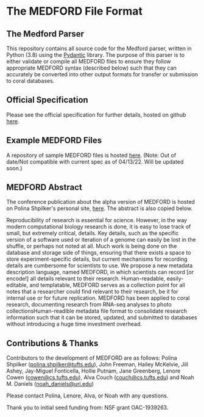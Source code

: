 # The MEDFORD File Format

## The Medford Parser
This repository contains all source code for the Medford parser, written in Python (3.8) using the [Pydantic](https://github.com/samuelcolvin/pydantic/) library. The purpose of this parser is to either validate or compile all MEDFORD files to ensure they follow appropriate MEDFORD syntax (described below) such that they can accurately be converted into other output formats for transfer or submission to coral databases.

## Official Specification
Please see the official specification for further details, hosted on github [here](https://github.com/TuftsBCB/MEDFORD-Spec).

## Example MEDFORD Files
A repository of sample MEDFORD files is hosted [here](https://github.com/TuftsBCB/medford-examples). (Note: Out of date/Not compatible with current spec as of 04/13/22. Will be updated soon.)

## MEDFORD Abstract
The conference publication about the alpha version of MEDFORD is hosted on Polina Shpilker's personal site, [here](https://www.eecs.tufts.edu/~pshpil01/Medford_CCIS.pdf). The abstract is also copied below.

Reproducibility of research is essential for science. However, in the way modern computational biology research is done, it is easy to lose track of small, but extremely critical, details. Key details, such as the specific version of a software used or iteration of a genome can easily be lost in the shuffle, or perhaps not noted at all. Much work is being done on the database and storage side of things, ensuring that there exists a space to store experiment-specific details, but current mechanisms for recording details are cumbersome for scientists to use. We propose a new metadata description language, named MEDFORD, in which scientists can record [or encode!] all details relevant to their research. Human-readable, easily-editable, and templatable, MEDFORD serves as a collection point for all notes that a researcher could find relevant to their research, be it for internal use or for future replication. MEDFORD has been applied to coral research, documenting research from RNA-seq analyses to photo collectionsHuman-readible metadata file format to consolidate research information such that it can be stored, updated, and submitted to databases without introducing a huge time investment overhead.

## Contributions & Thanks
Contributors to the development of MEDFORD are as follows:
Polina Shpilker (polina.shpilker@tufts.edu), John Freeman, Hailey McKelvie, Jill Ashey, Jay-Miguel Fonticella, Hollie Putnam, Jane Greenberg, Lenore Cowen (cowen@cs.tufts.edu), Alva Couch (couch@cs.tufts.edu) and Noah M. Daniels (noah_daniels@uri.edu)

Please contact Polina, Lenore, Alva, or Noah with any questions.

Thank you to initial seed funding from: NSF grant OAC-1939263.